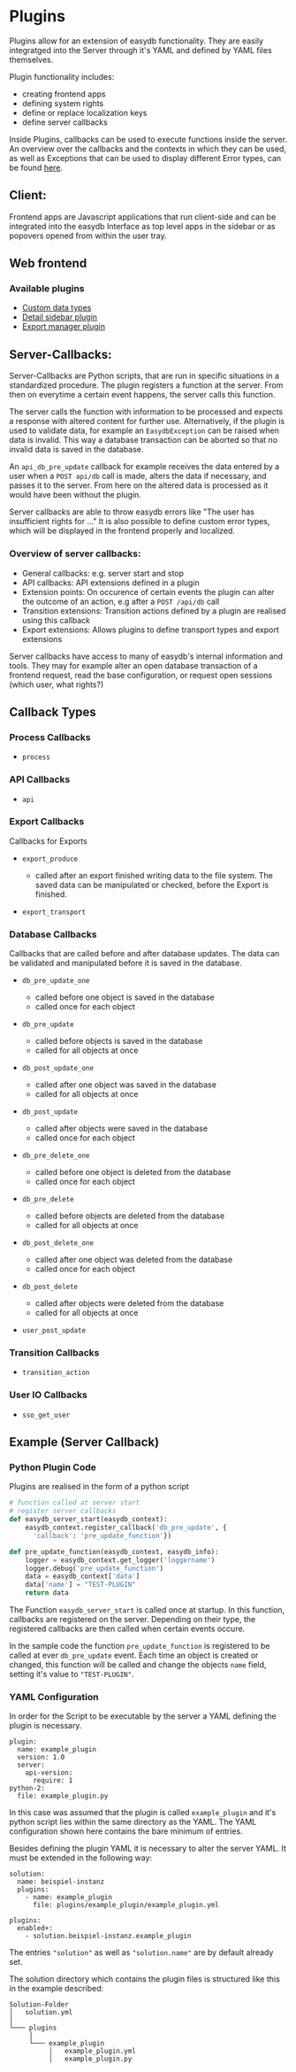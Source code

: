 # Plugins

Plugins allow for an extension of easydb functionality. They are easily integratged into the Server through it's YAML and defined by YAML files themselves.

Plugin functionality includes:

 * creating frontend apps
 * defining system rights
 * define or replace localization keys
 * define server callbacks

Inside Plugins, callbacks can be used to execute functions inside the server. An overview over the callbacks and the contexts in which they can be used, as well as Exceptions that can be used to display different Error types, can be found [here](python/python_callbacks.md).

## Client:

Frontend apps are Javascript applications that run client-side and can be integrated into the easydb Interface as top level apps in the sidebar or as popovers opened from within the user tray.

## Web frontend

### Available plugins
* [Custom data types](./reference/webfrontend/custom-data-type/custom-data-type-plugin.html)
* [Detail sidebar plugin](./reference/webfrontend/detail-sidebar/detail-sidebar-plugin.html)
* [Export manager plugin](./reference/webfrontend/export-manager/export-manager-plugin.html)

## Server-Callbacks:
<!-- TODO improve docu, see #45444 -->

Server-Callbacks are Python scripts, that are run in specific situations in a standardized procedure. The plugin registers a function at the server. From then on everytime a certain event happens, the server calls this function.

The server calls the function with information to be processed and expects a response with altered content for further use. Alternatively, if the plugin is used to validate data, for example an `EasydbException` can be raised when data is invalid. This way a database transaction can be aborted so that no invalid data is saved in the database.

An `api_db_pre_update` callback for example receives the data entered by a user when a `POST api/db` call is made, alters the data if necessary, and passes it to the server. From here on the altered data is processed as it would have been without the plugin.

Server callbacks are able to throw easydb errors like "The user has insufficient rights for ..." It is also possible to define custom error types, which will be displayed in the frontend properly and localized.


### Overview of server callbacks:

* General callbacks: e.g. server start and stop
* API callbacks: API extensions defined in a plugin
* Extension points: On occurence of certain events the plugin can alter the outcome of an action, e.g after a `POST /api/db` call
* Transition extensions: Transition actions defined by a plugin are realised using this callback
* Export extensions: Allows plugins to define transport types and export extensions

Server callbacks have access to many of easydb's internal information and tools.
They may for example alter an open database transaction of a frontend request, read the base configuration, or request open sessions (which user, what rights?)


## Callback Types
<!-- TODO add description -->

### Process Callbacks
<!-- TODO add description -->

* `process`
<!-- TODO add description -->

### API Callbacks
<!-- TODO add description -->

* `api`
<!-- TODO add description -->

### Export Callbacks

Callbacks for Exports <!-- TODO add description -->

* `export_produce`
  * called after an export finished writing data to the file system. The saved data can be manipulated or checked, before the Export is finished.

* `export_transport`
<!-- TODO add description -->

### Database Callbacks

Callbacks that are called before and after database updates. The data can be validated and manipulated before it is saved in the database.

* `db_pre_update_one`
  * called before one object is saved in the database
  * called once for each object

* `db_pre_update`
  * called before objects is saved in the database
  * called for all objects at once

* `db_post_update_one`
  * called after one object was saved in the database
  * called for all objects at once

* `db_post_update`
  * called after objects were saved in the database
  * called once for each object

* `db_pre_delete_one`
  * called before one object is deleted from the database
  * called once for each object

* `db_pre_delete`
  * called before objects are deleted from the database
  * called for all objects at once

* `db_post_delete_one`
  * called after one object was deleted from the database
  * called once for each object

* `db_post_delete`
  * called after objects were deleted from the database
  * called for all objects at once

* `user_post_update`
<!-- TODO add description -->

### Transition Callbacks
<!-- TODO add description -->

* `transition_action`
<!-- TODO add description -->

### User IO Callbacks
<!-- TODO add description -->

* `sso_get_user`
<!-- TODO add description -->


## Example (Server Callback)

### Python Plugin Code

Plugins are realised in the form of a python script

```python
# function called at server start
# register server callbacks
def easydb_server_start(easydb_context):
    easydb_context.register_callback('db_pre_update', {
      'callback': 'pre_update_function'})

def pre_update_function(easydb_context, easydb_info):
    logger = easydb_context.get_logger('loggername')
    logger.debug('pre_update_function')
    data = easydb_context['data']
    data['name'] = "TEST-PLUGIN"
    return data
```

The Function `easydb_server_start` is called once at startup. In this function, callbacks are registered on the server. Depending on their type, the registered callbacks are then called when certain events occure.

In the sample code the function `pre_update_function` is registered to be called at ever `db_pre_update` event. Each time an object is created or changed, this function will be called and change the objects `name` field, setting it's value to `"TEST-PLUGIN"`.

### YAML Configuration

In order for the Script to be executable by the server a YAML defining the plugin is necessary.

```
plugin:
  name: example_plugin
  version: 1.0
  server:
    api-version:
      require: 1
python-2:
  file: example_plugin.py
```

In this case was assumed that the plugin is called `example_plugin` and it's python script lies within the same directory as the YAML. The YAML configuration shown here contains the bare minimum of entries.


Besides defining the plugin YAML it is necessary to alter the server YAML.
It must be extended in the following way:

```
solution:
  name: beispiel-instanz
  plugins:
    - name: example_plugin
      file: plugins/example_plugin/example_plugin.yml

plugins:
  enabled+:
    - solution.beispiel-instanz.example_plugin
```

The entries `"solution"` as well as `"solution.name"` are by default already set.

The solution directory which contains the plugin files is structured like this in the example described:

```
Solution-Folder
│   solution.yml
│
└─── plugins
     │
     └─── example_plugin
          │   example_plugin.yml
          │   example_plugin.py
```

<!-- TODO explain l10n keys -->
